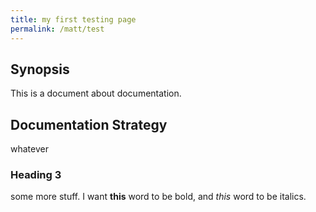 ```yaml
---
title: my first testing page
permalink: /matt/test
---
```


## Synopsis
This is a document about documentation.

## Documentation Strategy
whatever

### Heading 3
some more stuff. I want **this** word to be bold, and *this* word to be italics. 
